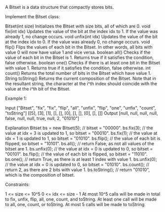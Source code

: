 
A Bitset is a data structure that compactly stores bits.

Implement the Bitset class:


Bitset(int size) Initializes the Bitset with size bits, all of which are
0.
void fix(int idx) Updates the value of the bit at the index idx to 1. If the
value was already 1, no change occurs.
void unfix(int idx) Updates the value of the bit at the index idx to 0. If
the value was already 0, no change occurs.
void flip() Flips the values of each bit in the Bitset. In other words, all
bits with value 0 will now have value 1 and vice versa.
boolean all() Checks if the value of each bit in the Bitset is 1. Returns
true if it satisfies the condition, false otherwise.
boolean one() Checks if there is at least one bit in the Bitset with value 1.
Returns true if it satisfies the condition, false otherwise.
int count() Returns the total number of bits in the Bitset which have value
1.
String toString() Returns the current composition of the Bitset. Note that in
the resultant string, the character at the i^th index should coincide with
the value at the i^th bit of the Bitset.



Example 1:


Input
["Bitset", "fix", "fix", "flip", "all", "unfix", "flip", "one", "unfix",
"count", "toString"]
[[5], [3], [1], [], [], [0], [], [], [0], [], []]
Output
[null, null, null, null, false, null, null, true, null, 2, "01010"]

Explanation
Bitset bs = new Bitset(5); // bitset = "00000".
bs.fix(3);     // the value at idx = 3 is updated to 1, so bitset = "00010".
bs.fix(1);     // the value at idx = 1 is updated to 1, so bitset = "01010". 
bs.flip();     // the value of each bit is flipped, so bitset = "10101". 
bs.all();      // return False, as not all values of the bitset are 1.
bs.unfix(0);   // the value at idx = 0 is updated to 0, so bitset = "00101".
bs.flip();     // the value of each bit is flipped, so bitset = "11010". 
bs.one();      // return True, as there is at least 1 index with value 1.
bs.unfix(0);   // the value at idx = 0 is updated to 0, so bitset = "01010".
bs.count();    // return 2, as there are 2 bits with value 1.
bs.toString(); // return "01010", which is the composition of bitset.



Constraints:


1 <= size <= 10^5
0 <= idx <= size - 1
At most 10^5 calls will be made in total to fix, unfix, flip, all, one,
count, and toString.
At least one call will be made to all, one, count, or toString.
At most 5 calls will be made to toString.




